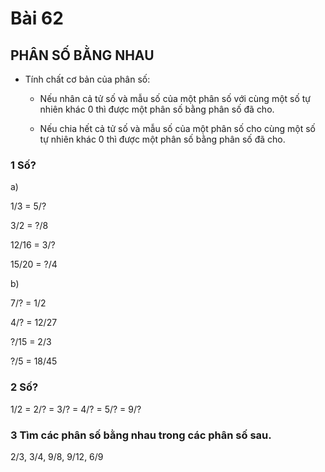 # Bài 62

## PHÂN SỐ BẰNG NHAU

- Tính chất cơ bản của phân số:

    - Nếu nhân cả tử số và mẫu số của một phân số với cùng một số tự nhiên khác 0 thì được một phân số bằng phân số đã cho.

    - Nếu chia hết cả tử số và mẫu số của một phân số cho cùng một số tự nhiên khác 0 thì được một phân số bằng phân số đã cho.


### 1 Số?
a)

1/3 = 5/?

3/2 = ?/8

12/16 = 3/?

15/20 = ?/4

b)

7/? = 1/2

4/? = 12/27

?/15 = 2/3

?/5 = 18/45

### 2 Số?

1/2 = 2/? = 3/? = 4/? = 5/? = 9/?

### 3 Tìm các phân số bằng nhau trong các phân số sau.

2/3, 3/4, 9/8, 9/12, 6/9
